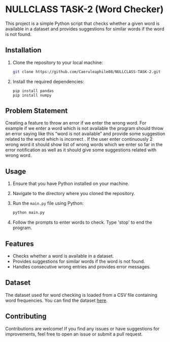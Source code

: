 # NULLCLASS TASK-2 (Word Checker)

This project is a simple Python script that checks whether a given word is available in a dataset and provides suggestions for similar words if the word is not found.

## Installation

1. Clone the repository to your local machine:

    ```bash
    git clone https://github.com/Caeruleaphile08/NULLCLASS-TASK-2.git
    ```

2. Install the required dependencies:

    ```
    pip install pandas
    pip install numpy
    ```

## Problem Statement
Creating a feature to throw an error if we enter the wrong word. For example if we enter a word which is not available the program should throw an error saying like this “word is not available” and provide some suggestion related to the word which is incorrect . If the user enter continuously 2 wrong word it should show list of wrong words which we enter so far in the error notification as well as it should give some suggestions related with wrong word.


## Usage

1. Ensure that you have Python installed on your machine.

2. Navigate to the directory where you cloned the repository.

3. Run the `main.py` file using Python:

    ```bash
    python main.py
    ```

4. Follow the prompts to enter words to check. Type 'stop' to end the program.

## Features

- Checks whether a word is available in a dataset.
- Provides suggestions for similar words if the word is not found.
- Handles consecutive wrong entries and provides error messages.

## Dataset

The dataset used for word checking is loaded from a CSV file containing word frequencies. You can find the dataset [here]([https://example.com/dataset.csv](https://www.kaggle.com/datasets/rtatman/english-word-frequency?rvi=1)).

## Contributing

Contributions are welcome! If you find any issues or have suggestions for improvements, feel free to open an issue or submit a pull request.

